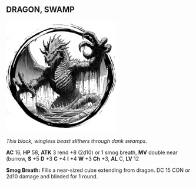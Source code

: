 ## DRAGON, SWAMP

![](images/dragon-swamp.webp)

_This black, wingless beast slithers through dank swamps._

**AC** 16, **HP** 58, **ATK** 3 rend +8 (2d10) or 1 smog breath, **MV** double near (burrow, **S** +5 **D** +3 **C** +4 **I** +4 **W** +3 **Ch** +3, **AL** C, **LV** 12

**Smog Breath:** Fills a near-sized cube extending from dragon. DC 15 CON or 2d10 damage and blinded for 1 round.

